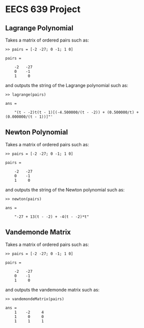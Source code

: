 # EECS 639 Project

## Lagrange Polynomial
Takes a matrix of ordered pairs such as:

    >> pairs = [-2 -27; 0 -1; 1 0]

    pairs =

        -2   -27
        0    -1
        1     0
and outputs the string of the Lagrange polynomial such as:

    >> lagrange(pairs)
    
    ans = 

        "(t - -2)t(t - 1)[(-4.500000/(t - -2)) + (0.500000/t) + (0.000000/(t - 1))]"'

## Newton Polynomial
Takes a matrix of ordered pairs such as:

    >> pairs = [-2 -27; 0 -1; 1 0]

    pairs =

        -2   -27
        0    -1
        1     0
and outputs the string of the Newton polynomial such as:

	>> newton(pairs)

	ans = 

		"-27 + 13(t - -2) + -4(t - -2)*t"

## Vandemonde Matrix
Takes a matrix of ordered pairs such as:

    >> pairs = [-2 -27; 0 -1; 1 0]

    pairs =

        -2   -27
        0    -1
        1     0
and outputs the vandemonde matrix such as:

	>> vandemondeMatrix(pairs)
	
	ans =
	    1    -2     4
	    1     0     0
	    1     1     1
